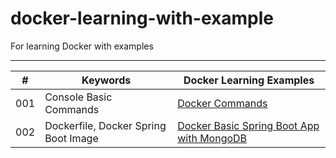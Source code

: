 #  docker-learning-with-example
For learning Docker with examples

---

|  #  | Keywords | Docker Learning Examples |
| --- | -------- | ------------------------ | 
| 001 | Console Basic Commands | [Docker Commands](./docker-commands) |
| 002 | Dockerfile, Docker Spring Boot Image | [Docker Basic Spring Boot App with MongoDB ](./docker-first-project) |